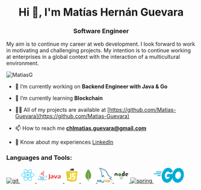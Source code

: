 <h1 align="center">Hi 👋, I'm Matías Hernán Guevara</h1>
<h3 align="center">Software Engineer</h3>
<p>
My aim is to continue my career at web development. I look forward to work in motivating and challenging projects. My intention is to continue working at enterprises in a global context with the interaction of a multicultural environment.
</p>
<p align="left"> <img src="https://komarev.com/ghpvc/?username=Matias-Guevara&label=Profile%20views&color=0e75b6&style=flat" alt="MatiasG" /> </p>

- 🔭 I’m currently working on **Backend Engineer with Java & Go**

- 🌱 I’m currently learning **Blockchain**

- 👨‍💻 All of my projects are available at [https://github.com/Matias-Guevara](https://github.com/Matias-Guevara)

- 📫 How to reach me **chlmatias.guevara@gmail.com**

- 📄 Know about my experiences [LinkedIn](https://www.linkedin.com/in/mat%C3%ADas-hern%C3%A1n-guevara-60480816b/)




<h3 align="left">Languages and Tools:</h3>
<p align="left"> 
<a href="https://git-scm.com/" target="_blank"> <img src="https://www.vectorlogo.zone/logos/git-scm/git-scm-icon.svg" alt="git" width="40" height="40"/> </a><a href="https://es.reactjs.org/" target="_blank"> <img src="./logos/react.png" alt="react" width="40" height="40"/> </a><a href="https://www.java.com" target="_blank"> <img src="./logos/java.png" alt="java" width="70" height="40"/> </a><a href="https://developer.mozilla.org/en-US/docs/Web/JavaScript" target="_blank"> <img src="./logos/js.png" alt="javascript" width="40" height="40"/> </a> <a href="https://www.mongodb.com/" target="_blank"> <img src="./logos/mongodb.png" alt="mongodb" width="40" height="40"/> </a> <a href="https://www.mysql.com/" target="_blank"> <img src="./logos/mysql.png" alt="mysql" width="40" height="40"/> </a> <a href="https://nodejs.org/" target="_blank"> <img src="./logos/node.png" alt="nodejs" width="40" height="40"/> </a> <a href="https://spring.io/" target="_blank"> <img src="https://www.vectorlogo.zone/logos/springio/springio-icon.svg" alt="spring" width="40" height="40"/> </a><a href="https://golang.org/" target="_blank"> <img src="./logos/go.png" alt="go" width="80" height="40"/> </a> </p>
